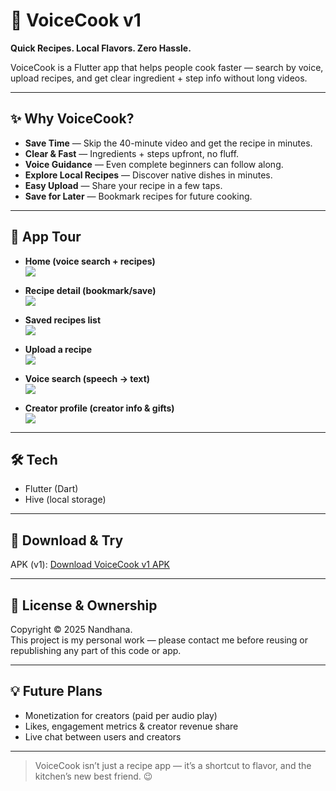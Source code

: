 # 🍳 VoiceCook v1

**Quick Recipes. Local Flavors. Zero Hassle.**

VoiceCook is a Flutter app that helps people cook faster — search by voice, upload recipes, and get clear ingredient + step info without long videos.

---

## ✨ Why VoiceCook?
- **Save Time** — Skip the 40-minute video and get the recipe in minutes.  
- **Clear & Fast** — Ingredients + steps upfront, no fluff.  
- **Voice Guidance** — Even complete beginners can follow along.  
- **Explore Local Recipes** — Discover native dishes in minutes.  
- **Easy Upload** — Share your recipe in a few taps.  
- **Save for Later** — Bookmark recipes for future cooking.

---


## 📸 App Tour
- **Home (voice search + recipes)**  
  ![](home.jpg)

- **Recipe detail (bookmark/save)**  
  ![](recipe-detail.jpg)

- **Saved recipes list**  
  ![](saved.jpg)

- **Upload a recipe**  
  ![](upload-recipe.jpg)

- **Voice search (speech → text)**  
  ![](voice-search.jpg)

- **Creator profile (creator info & gifts)**  
  ![](creator-pg.jpg)

---

## 🛠 Tech
- Flutter (Dart)  
- Hive (local storage)

---

## 🚀 Download & Try
APK (v1): [Download VoiceCook v1 APK](APK_LINK_HERE)

---

## 📜 License & Ownership
Copyright © 2025 Nandhana.  
This project is my personal work — please contact me before reusing or republishing any part of this code or app.

---

## 💡 Future Plans
- Monetization for creators (paid per audio play)  
- Likes, engagement metrics & creator revenue share  
- Live chat between users and creators

---

> VoiceCook isn’t just a recipe app — it’s a shortcut to flavor, and the kitchen’s new best friend. 😉



